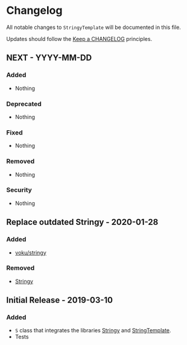 # Changelog

All notable changes to `StringyTemplate` will be documented in this file.

Updates should follow the [Keep a CHANGELOG](http://keepachangelog.com/) principles.

## NEXT - YYYY-MM-DD

### Added
- Nothing

### Deprecated
- Nothing

### Fixed
- Nothing

### Removed
- Nothing

### Security
- Nothing

## Replace outdated Stringy - 2020-01-28

### Added
- [voku/stringy](https://github.com/voku/Stringy#installation-via-composer-require)

### Removed
- [Stringy](https://github.com/danielstjules/Stringy)


## Initial Release - 2019-03-10

### Added
- `S` class that integrates the libraries [Stringy](https://github.com/danielstjules/Stringy) and [StringTemplate](https://github.com/nicmart/StringTemplate).
- Tests
